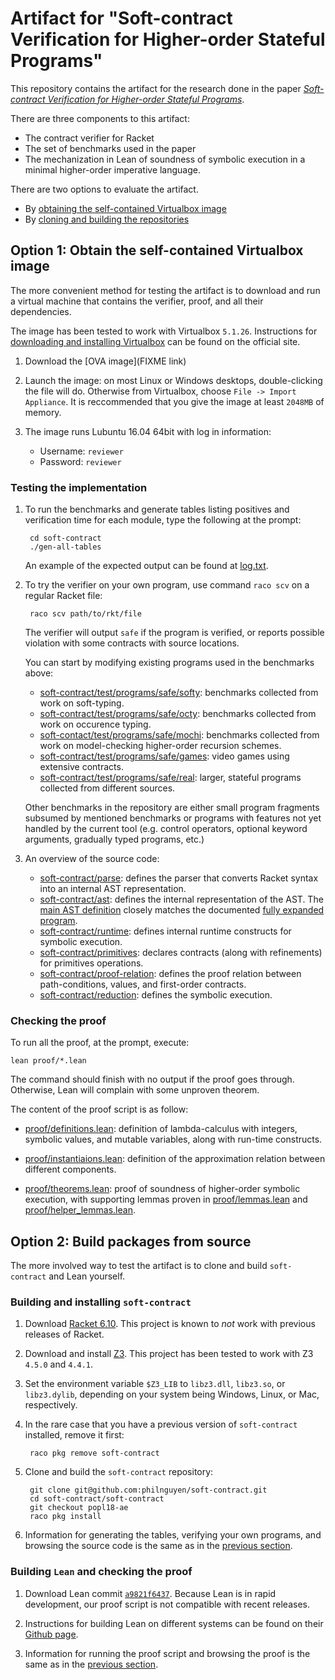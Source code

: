 Artifact for "Soft-contract Verification for Higher-order Stateful Programs"
=============================================================

This repository contains the artifact for the research done in the paper
[*Soft-contract Verification for Higher-order Stateful Programs*](https://github.com/philnguyen/soft-contract/blob/dev/paper/main.pdf).

There are three components to this artifact:

* The contract verifier for Racket
* The set of benchmarks used in the paper
* The mechanization in Lean of soundness of symbolic execution
  in a minimal higher-order imperative language.
  
There are two options to evaluate the artifact.

* By [obtaining the self-contained Virtualbox image](#option-1-obtain-the-self-contained-virtualbox-image)
* By [cloning and building the repositories](#option-2-build-packages-from-source)

## Option 1: Obtain the self-contained Virtualbox image

The more convenient method for testing the artifact is to download and run
a virtual machine that contains the verifier, proof, and all their dependencies.

The image has been tested to work with Virtualbox `5.1.26`.
Instructions for
[downloading and installing Virtualbox](https://www.virtualbox.org/wiki/Downloads)
can be found on the official site.

1. Download the [OVA image](FIXME link)

2. Launch the image:
   on most Linux or Windows desktops, double-clicking the file will do.
   Otherwise from Virtualbox, choose `File -> Import Appliance`.
   It is reccommended that you give the image at least `2048MB` of memory.
   
3. The image runs Lubuntu 16.04 64bit with log in information:

    * Username: `reviewer`
    * Password: `reviewer`
    
### Testing the implementation

1. To run the benchmarks and generate tables listing positives
   and verification time for each module,
   type the following at the prompt:

        cd soft-contract
        ./gen-all-tables
        
   An example of the expected output can be found at [log.txt](https://github.com/philnguyen/soft-contract/tree/dev/log.txt).
   
2. To try the verifier on your own program, use command `raco scv` on a regular
   Racket file:

        raco scv path/to/rkt/file
        
   The verifier will output `safe` if the program is verified, or
   reports possible violation with some contracts with source locations.
   
   You can start by modifying existing programs used in the benchmarks above:

   * [soft-contract/test/programs/safe/softy](https://github.com/philnguyen/soft-contract/tree/dev/soft-contract/test/programs/safe/softy):
     benchmarks collected from work on soft-typing.
   * [soft-contract/test/programs/safe/octy](https://github.com/philnguyen/soft-contract/tree/dev/soft-contract/test/programs/safe/octy):
     benchmarks collected from work on occurence typing.
   * [soft-contact/test/programs/safe/mochi](https://github.com/philnguyen/soft-contract/tree/dev/soft-contract/test/programs/safe/mochi):
     benchmarks collected from work on model-checking higher-order recursion schemes.
   * [soft-contract/test/programs/safe/games](https://github.com/philnguyen/soft-contract/tree/dev/soft-contract/test/programs/safe/games):
     video games using extensive contracts.
   * [soft-contract/test/programs/safe/real](https://github.com/philnguyen/soft-contract/tree/dev/soft-contract/test/programs/safe/real):
     larger, stateful programs collected from different sources.
     
   Other benchmarks in the repository are either small program fragments
   subsumed by mentioned benchmarks or programs with features not yet handled
   by the current tool (e.g. control operators, optional keyword arguments,
   gradually typed programs, etc.)
   
3. An overview of the source code:

   * [soft-contract/parse](https://github.com/philnguyen/soft-contract/tree/dev/soft-contract/parse):
     defines the parser that converts Racket syntax into an internal AST representation.
   * [soft-contract/ast](https://github.com/philnguyen/soft-contract/tree/dev/soft-contract/ast):
     defines the internal representation of the AST.
     The [main AST definition](https://github.com/philnguyen/soft-contract/blob/dev/soft-contract/ast/signatures.rkt#L73)
     closely matches the documented
     [fully expanded program](https://docs.racket-lang.org/reference/syntax-model.html?q=fully%20expanded#%28part._fully-expanded%29).
   * [soft-contract/runtime](https://github.com/philnguyen/soft-contract/tree/dev/soft-contract/runtime):
     defines internal runtime constructs for symbolic execution.
   * [soft-contract/primitives](https://github.com/philnguyen/soft-contract/tree/dev/soft-contract/primitives):
     declares contracts (along with refinements) for primitives operations.
   * [soft-contract/proof-relation](https://github.com/philnguyen/soft-contract/tree/popl-18/soft-contract/proof-relation):
     defines the proof relation between path-conditions, values, and first-order contracts.
   * [soft-contract/reduction](https://github.com/philnguyen/soft-contract/tree/popl-18/soft-contract/reduction):
     defines the symbolic execution.
   
### Checking the proof

To run all the proof, at the prompt, execute:

    lean proof/*.lean
    
The command should finish with no output if the proof goes through.
Otherwise, Lean will complain with some unproven theorem.

The content of the proof script is as follow:

* [proof/definitions.lean](https://github.com/philnguyen/soft-contract/blob/dev/mechanized/definitions.lean): definition of lambda-calculus
  with integers, symbolic values, and mutable variables,
  along with run-time constructs.
      
* [proof/instantiaions.lean](https://github.com/philnguyen/soft-contract/blob/dev/mechanized/instantiations.lean): definition of the approximation
  relation between different components.
  
* [proof/theorems.lean](https://github.com/philnguyen/soft-contract/blob/dev/mechanized/theorems.lean): proof of soundness of higher-order
  symbolic execution, with supporting lemmas proven in
  [proof/lemmas.lean](https://github.com/philnguyen/soft-contract/blob/dev/mechanized/lemmas.lean) and
  [proof/helper_lemmas.lean](https://github.com/philnguyen/soft-contract/blob/dev/mechanized/helper_lemmas.lean).
  

## Option 2: Build packages from source

The more involved way to test the artifact is to clone and build `soft-contract`
and Lean yourself.

### Building and installing `soft-contract`

1. Download [Racket 6.10](https://download.racket-lang.org/).
   This project is known to *not* work with previous releases of Racket.

2. Download and install [Z3](https://github.com/Z3Prover/z3/releases).
   This project has been tested to work with Z3 `4.5.0` and `4.4.1`.
   
3. Set the environment variable `$Z3_LIB` to `libz3.dll`, `libz3.so`,
   or `libz3.dylib`, depending on your system being Windows, Linux, or Mac,
   respectively.
   
4. In the rare case that you have a previous version of `soft-contract`
   installed, remove it first:
   
        raco pkg remove soft-contract
        
5. Clone and build the `soft-contract` repository:

        git clone git@github.com:philnguyen/soft-contract.git
        cd soft-contract/soft-contract
        git checkout popl18-ae
        raco pkg install
        
6. Information for generating the tables, verifying your own programs,
   and browsing the source code is the same as in the
   [previous section](#testing-the-implementation).
        

### Building `Lean` and checking the proof

1. Download Lean commit
   [`a9821f6437`](https://github.com/leanprover/lean/archive/a9821f643735de59efaf6eeabd0bfa8e9ae914fe.zip).
   Because Lean is in rapid development, our proof script is not compatible
   with recent releases.
   
2. Instructions for building Lean on different systems can be found on their
   [Github page](https://github.com/leanprover/lean#build-instructions).
   
3. Information for running the proof script and browsing the proof
   is the same as in the [previous section](#checking-the-proof).
